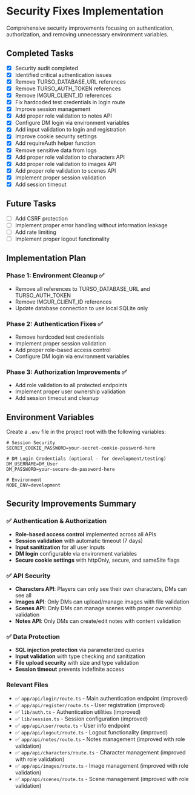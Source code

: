 # Security Fixes Implementation

Comprehensive security improvements focusing on authentication, authorization, and removing unnecessary environment variables.

## Completed Tasks

- [x] Security audit completed
- [x] Identified critical authentication issues
- [x] Remove TURSO_DATABASE_URL references
- [x] Remove TURSO_AUTH_TOKEN references  
- [x] Remove IMGUR_CLIENT_ID references
- [x] Fix hardcoded test credentials in login route
- [x] Improve session management
- [x] Add proper role validation to notes API
- [x] Configure DM login via environment variables
- [x] Add input validation to login and registration
- [x] Improve cookie security settings
- [x] Add requireAuth helper function
- [x] Remove sensitive data from logs
- [x] Add proper role validation to characters API
- [x] Add proper role validation to images API
- [x] Add proper role validation to scenes API
- [x] Implement proper session validation
- [x] Add session timeout

## Future Tasks

- [ ] Add CSRF protection
- [ ] Implement proper error handling without information leakage
- [ ] Add rate limiting
- [ ] Implement proper logout functionality

## Implementation Plan

### Phase 1: Environment Cleanup ✅
- Remove all references to TURSO_DATABASE_URL and TURSO_AUTH_TOKEN
- Remove IMGUR_CLIENT_ID references
- Update database connection to use local SQLite only

### Phase 2: Authentication Fixes ✅
- Remove hardcoded test credentials
- Implement proper session validation
- Add proper role-based access control
- Configure DM login via environment variables

### Phase 3: Authorization Improvements ✅
- Add role validation to all protected endpoints
- Implement proper user ownership validation
- Add session timeout and cleanup

## Environment Variables

Create a `.env` file in the project root with the following variables:

```env
# Session Security
SECRET_COOKIE_PASSWORD=your-secret-cookie-password-here

# DM Login Credentials (optional - for development/testing)
DM_USERNAME=DM_User
DM_PASSWORD=your-secure-dm-password-here

# Environment
NODE_ENV=development
```

## Security Improvements Summary

### ✅ **Authentication & Authorization**
- **Role-based access control** implemented across all APIs
- **Session validation** with automatic timeout (7 days)
- **Input sanitization** for all user inputs
- **DM login** configurable via environment variables
- **Secure cookie settings** with httpOnly, secure, and sameSite flags

### ✅ **API Security**
- **Characters API**: Players can only see their own characters, DMs can see all
- **Images API**: Only DMs can upload/manage images with file validation
- **Scenes API**: Only DMs can manage scenes with proper ownership validation
- **Notes API**: Only DMs can create/edit notes with content validation

### ✅ **Data Protection**
- **SQL injection protection** via parameterized queries
- **Input validation** with type checking and sanitization
- **File upload security** with size and type validation
- **Session timeout** prevents indefinite access

### Relevant Files

- ✅ `app/api/login/route.ts` - Main authentication endpoint (improved)
- ✅ `app/api/register/route.ts` - User registration (improved)
- ✅ `lib/auth.ts` - Authentication utilities (improved)
- ✅ `lib/session.ts` - Session configuration (improved)
- ✅ `app/api/user/route.ts` - User info endpoint
- ✅ `app/api/logout/route.ts` - Logout functionality (improved)
- ✅ `app/api/notes/route.ts` - Notes management (improved with role validation)
- ✅ `app/api/characters/route.ts` - Character management (improved with role validation)
- ✅ `app/api/images/route.ts` - Image management (improved with role validation)
- ✅ `app/api/scenes/route.ts` - Scene management (improved with role validation) 